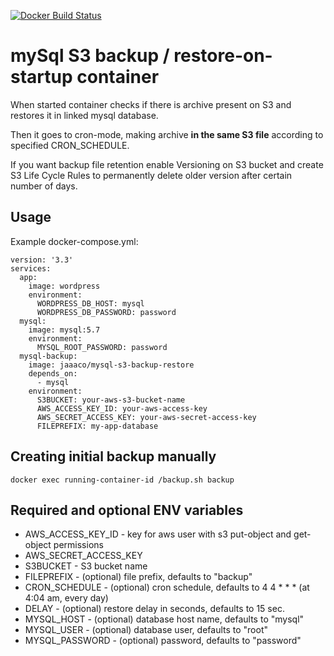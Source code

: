[![Docker Build Status](https://img.shields.io/docker/build/jaaaco/mysql-s3-backup-restore.svg)](https://hub.docker.com/r/jaaaco/mysql-s3-backup-restore/)

# mySql S3 backup / restore-on-startup container

When started container checks if there is archive present on S3 and restores it in linked mysql database.

Then it goes to cron-mode, making archive **in the same S3 file** according to specified CRON_SCHEDULE.

If you want backup file retention enable Versioning on S3 bucket and create S3 Life Cycle Rules to permanently 
delete older version after certain number of days.

## Usage

Example docker-compose.yml:

```
version: '3.3'
services:
  app:
    image: wordpress
    environment:
      WORDPRESS_DB_HOST: mysql
      WORDPRESS_DB_PASSWORD: password
  mysql:
    image: mysql:5.7
    environment:
      MYSQL_ROOT_PASSWORD: password
  mysql-backup:
    image: jaaaco/mysql-s3-backup-restore
    depends_on:
      - mysql
    environment:
      S3BUCKET: your-aws-s3-bucket-name
      AWS_ACCESS_KEY_ID: your-aws-access-key
      AWS_SECRET_ACCESS_KEY: your-aws-secret-access-key
      FILEPREFIX: my-app-database
```

## Creating initial backup manually

```
docker exec running-container-id /backup.sh backup
```

## Required and optional ENV variables

* AWS_ACCESS_KEY_ID - key for aws user with s3 put-object and get-object permissions
* AWS_SECRET_ACCESS_KEY
* S3BUCKET - S3 bucket name
* FILEPREFIX - (optional) file prefix, defaults to "backup"
* CRON_SCHEDULE - (optional) cron schedule, defaults to 4 4 * * * (at 4:04 am, every day)
* DELAY - (optional) restore delay in seconds, defaults to 15 sec.
* MYSQL_HOST - (optional) database host name, defaults to "mysql"
* MYSQL_USER - (optional) database user, defaults to "root"
* MYSQL_PASSWORD - (optional) password, defaults to "password"
